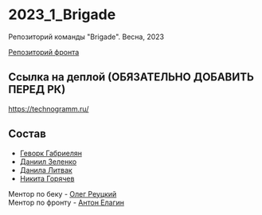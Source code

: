 # 2023_1_Brigade

Репозиторий команды "Brigade". Весна, 2023

[Репозиторий фронта](https://github.com/frontend-park-mail-ru/2023_1_Brigade)

## Ссылка на деплой (ОБЯЗАТЕЛЬНО ДОБАВИТЬ ПЕРЕД РК)
https://technogramm.ru/

## Состав

- [Геворк Габриелян](https://github.com/Gev0rg)
- [Даниил Зеленко](https://github.com/Zela2520)
- [Данила Литвак](https://github.com/marcussss1)
- [Никита Горячев](https://github.com/niki-gor)

Ментор по беку - [Олег Реуцкий](https://github.com/astlok)  
Ментор по фронту - [Антон Елагин](https://github.com/AntonElagin)
